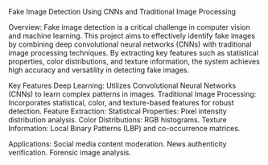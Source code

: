 Fake Image Detection Using CNNs and Traditional Image Processing

Overview:
Fake image detection is a critical challenge in computer vision and machine learning. This project aims to effectively identify fake images by combining deep convolutional neural networks (CNNs) with traditional image processing techniques. By extracting key features such as statistical properties, color distributions, and texture information, the system achieves high accuracy and versatility in detecting fake images.

Key Features
Deep Learning: Utilizes Convolutional Neural Networks (CNNs) to learn complex patterns in images.
Traditional Image Processing: Incorporates statistical, color, and texture-based features for robust detection.
Feature Extraction:
Statistical Properties: Pixel intensity distribution analysis.
Color Distributions: RGB histograms.
Texture Information: Local Binary Patterns (LBP) and co-occurrence matrices.

Applications:
Social media content moderation.
News authenticity verification.
Forensic image analysis.
